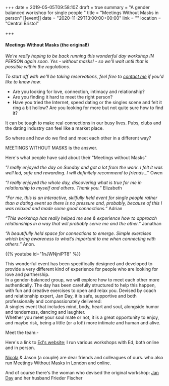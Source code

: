 +++
date = 2019-05-05T09:58:10Z
draft = true
summary = "A gender balanced workshop for single people "
title = "Meetings Without Masks in person"
[[event]]
date = "2020-11-29T13:00:00+00:00"
link = ""
location = "Central Bristol"

+++
#### Meetings Without Masks (the original!)

_We're really hoping to be back running this wonderful day workshop IN PERSON again soon.  Yes - without masks! - so we'll wait until that is possible within the regulations._  

_To start off with we'll be taking reservations, feel free to_ [_contact me_](mailto:bethan@techniqueforlife.com) _if you'd like to know how._

* Are you looking for love, connection, intimacy and relationship?
* Are you finding it hard to meet the right person?
* Have you tried the Internet, speed dating or the singles scene and felt it ring a bit hollow? Are you looking for more but not quite sure how to find it?

It can be tough to make real connections in our busy lives. Pubs, clubs and the dating industry can feel like a market place.

So where and how do we find and meet each other in a different way?

MEETINGS WITHOUT MASKS is the answer.

Here's what people have said about their "Meetings without Masks"

_"I really enjoyed the day on Sunday and got a lot from the work. I felt it was well led, safe and rewarding. I will definitely recommend to friends_..."   Owen

_“I really enjoyed the whole day, discovering what is true for me in relationship to myself and others. Thank you.”_ Elizabeth

_“For me, this is an interactive, skilfully held event for single people rather than a dating event so there is no pressure and, probably, because of this I was relaxed and made some good connections.”_ Adrian

_“This workshop has really helped me see & experience how to approach relationships in a way that will probably serve me and the other.”_ Jonathan

_“A beautifully held space for connections to emerge. Simple exercises which bring awareness to what’s important to me when connecting with others.”_ Anon.

{{% youtube id="1nJWNjniPT8" %}}

<div>This wonderful event has been specifically designed and developed to provide a very different kind of experience for people who are looking for love and partnership.</div>

<div>In a gender-balanced group, we will explore how to meet each other more authentically. The day has been carefully structured to help this happen, with fun and creative exercises to open and relax you. Devised by coach and relationship expert, Jan Day, it is safe, supportive and both professionally and compassionately delivered: </div>

<div>A singles event that includes mind, body, heart and soul, alongside humor and tenderness, dancing and laughter.</div>

<div>Whether you meet your soul mate or not, it is a great opportunity to enjoy, and maybe risk, being a little (or a lot!) more intimate and human and alive.</div>

Meet the team:-

Here's a link to [Ed's website](https://www.edrooke.com/); I run various workshops with Ed, both online and in person.

[Nicola](https://nicolafostercoaching.com/) & Jason (a couple) are dear friends and colleagues of ours. who also run Meetings Without Masks in London and online.

And of course there's the woman who devised the original workshop: [Jan Day](http://janday.com/) and her husband Frieder Fischer